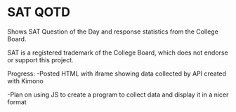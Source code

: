 SAT QOTD
=======

Shows SAT Question of the Day and response statistics from the College Board.


SAT is a registered trademark of the College Board, which does not endorse or support this project.

Progress:
-Posted HTML with iframe showing data collected by API created with Kimono

-Plan on using JS to create a program to collect data and display it in a nicer format
